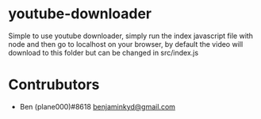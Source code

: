 # youtube-downloader

Simple to use youtube downloader, simply run the index javascript file with node and then go to localhost on your browser, by default the video will download to this folder but can be changed in src/index.js

# Contrubutors
- Ben (plane000)#8618 <benjaminkyd@gmail.com>
